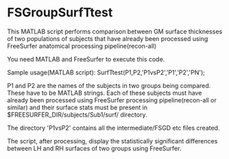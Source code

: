 # FSGroupSurfTtest
This MATLAB script performs comparison between GM surface thicknesses of two populations of subjects that have already been processed using FreeSurfer anatomical processing pipeline(recon-all)

You need MATLAB and FreeSurfer to execute this code.

Sample usage(MATLAB script): SurfTtest(P1,P2,'P1vsP2','P1','P2','PN');

P1 and P2 are the names of the subjects in two groups being compared. These have to be MATLAB strings.
Each of these subjects must have already been processed using FreeSurfer processing pipeline(recon-all or similar) and their surface stats must be present in $FREESURFER_DIR/subjects/Sub1/surf/ directory.

The directory 'P1vsP2' contains all the intermediate/FSGD etc files created.

The script, after processing, display the statistically significant differences between LH and RH surfaces of two groups using FreeSurfer.

